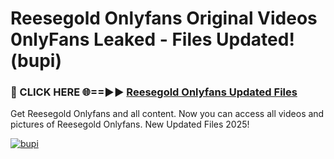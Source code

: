 # Reesegold Onlyfans Original Videos 0nlyFans Leaked - Files Updated! (bupi)

<h3>🔴 CLICK HERE 🌐==►► <a href="https://tinyurl.com/ehrbuxhb" rel="nofollow">Reesegold Onlyfans Updated Files</a></h3>

Get Reesegold Onlyfans and all content. Now you can access all videos and pictures of Reesegold Onlyfans. New Updated Files 2025!

[![bupi](https://i.imgur.com/lVYEuWS.gif)](https://tinyurl.com/ehrbuxhb)
